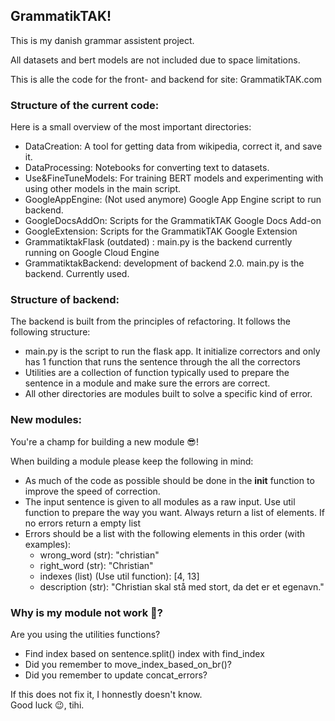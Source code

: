 ## GrammatikTAK!
This is my danish grammar assistent project.

All datasets and bert models are not included due to space limitations.

This is alle the code for the front- and backend for site: GrammatikTAK.com

### Structure of the current code:
Here is a small overview of the most important directories:

* DataCreation: A tool for getting data from wikipedia, correct it, and save it.
* DataProcessing: Notebooks for converting text to datasets.
* Use&FineTuneModels: For training BERT models and experimenting with using other models in the main script.
* GoogleAppEngine: (Not used anymore) Google App Engine script to run backend.
* GoogleDocsAddOn: Scripts for the GrammatikTAK Google Docs Add-on
* GoogleExtension: Scripts for the GrammatikTAK Google Extension
* GrammatiktakFlask (outdated) : main.py is the backend currently running on Google Cloud Engine
* GrammatiktakBackend: development of backend 2.0. main.py is the backend. Currently used.

### Structure of backend:
The backend is built from the principles of refactoring. It follows the following structure:

* main.py is the script to run the flask app. It initialize correctors and only has 1 function that runs the sentence through the all the correctors
* Utilities are a collection of function typically used to prepare the sentence in a module and make sure the errors are correct.
* All other directories are modules built to solve a specific kind of error.

### New modules:
You're a champ for building a new module :sunglasses:!

When building a module please keep the following in mind:

* As much of the code as possible should be done in the __init__ function to improve the speed of correction.
* The input sentence is given to all modules as a raw input. Use util function to prepare the way you want. Always return a list of elements. If no errors return a empty list
* Errors should be a list with the following elements in this order (with examples):
  * wrong_word (str): "christian"
  * right_word (str): "Christian"
  * indexes (list) (Use util function): [4, 13]
  * description (str): "Christian skal stå med stort, da det er et egenavn."
  
  
### Why is my module not work :raised_eyebrow:?
Are you using the utilities functions?
* Find index based on sentence.split() index with find_index
* Did you remember to move_index_based_on_br()?
* Did you remember to update concat_errors?

If this does not fix it, I honnestly doesn't know.  
Good luck :wink:, tihi.
